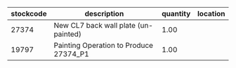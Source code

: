 |stockcode|description|quantity|location|
|---------|-----------|--------|--------|
|27374|New CL7 back wall plate (un-painted)|1.00||
|19797|Painting Operation to Produce 27374_P1|1.00||

